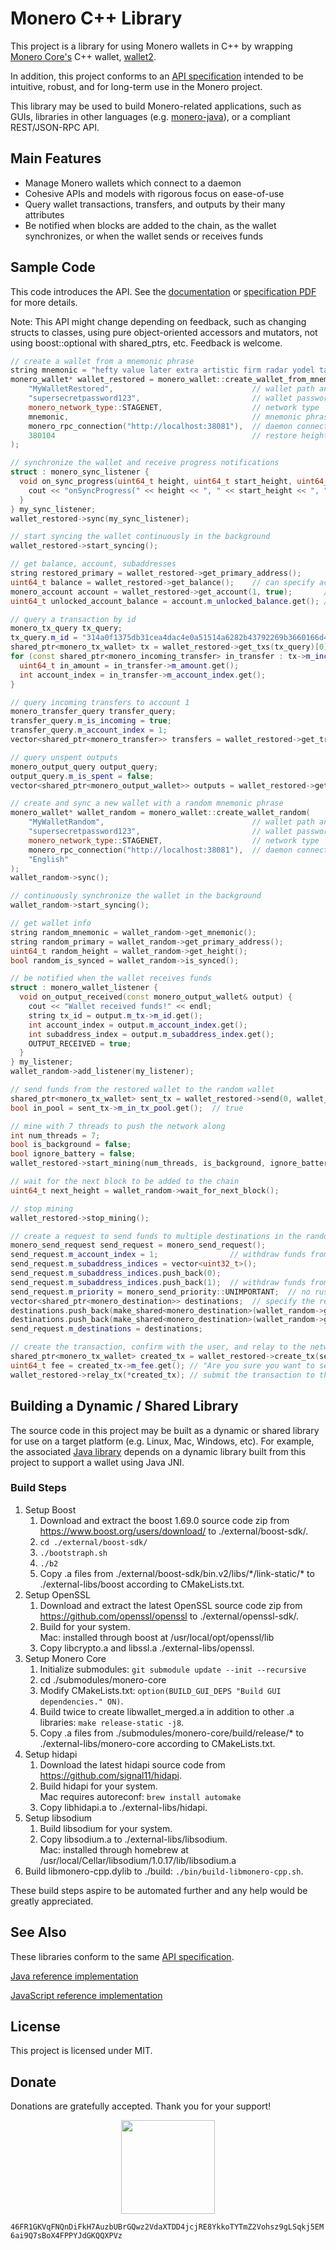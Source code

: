 # Monero C++ Library

This project is a library for using Monero wallets in C++ by wrapping [Monero Core's](https://github.com/monero-project/monero) C++ wallet, [wallet2](https://github.com/monero-project/monero/blob/master/src/wallet/wallet2.h).

In addition, this project conforms to an [API specification](https://github.com/monero-ecosystem/monero-java/blob/master/monero-spec.pdf) intended to be intuitive, robust, and for long-term use in the Monero project.

This library may be used to build Monero-related applications, such as GUIs, libraries in other languages (e.g. [monero-java](https://github.com/monero-ecosystem/monero-java-rpc)), or a compliant REST/JSON-RPC API.

## Main Features

- Manage Monero wallets which connect to a daemon
- Cohesive APIs and models with rigorous focus on ease-of-use
- Query wallet transactions, transfers, and outputs by their many attributes
- Be notified when blocks are added to the chain, as the wallet synchronizes, or when the wallet sends or receives funds

## Sample Code

This code introduces the API.  See the [documentation](https://woodser.github.io/monero-cpp-library/annotated.html) or [specification PDF](https://github.com/monero-ecosystem/monero-java/blob/master/monero-spec.pdf) for more details.

Note: This API might change depending on feedback, such as changing structs to classes, using pure object-oriented accessors and mutators, not using boost::optional with shared_ptrs, etc.  Feedback is welcome.

```c++
// create a wallet from a mnemonic phrase
string mnemonic = "hefty value later extra artistic firm radar yodel talent future fungal nutshell because sanity awesome nail unjustly rage unafraid cedar delayed thumbs comb custom sanity";
monero_wallet* wallet_restored = monero_wallet::create_wallet_from_mnemonic(
    "MyWalletRestored",                               // wallet path and name
    "supersecretpassword123",                         // wallet password
    monero_network_type::STAGENET,                    // network type
    mnemonic,                                         // mnemonic phrase
    monero_rpc_connection("http://localhost:38081"),  // daemon connection
    380104                                            // restore height
);

// synchronize the wallet and receive progress notifications
struct : monero_sync_listener {
  void on_sync_progress(uint64_t height, uint64_t start_height, uint64_t end_height, double percent_done, const string& message) {
    cout << "onSyncProgress(" << height << ", " << start_height << ", " << end_height << ", " << percent_done << ", " << message << ")" << endl;
  }
} my_sync_listener;
wallet_restored->sync(my_sync_listener);

// start syncing the wallet continuously in the background
wallet_restored->start_syncing();

// get balance, account, subaddresses
string restored_primary = wallet_restored->get_primary_address();
uint64_t balance = wallet_restored->get_balance();    // can specify account and subaddress indices
monero_account account = wallet_restored->get_account(1, true);       // get account with subaddresses
uint64_t unlocked_account_balance = account.m_unlocked_balance.get(); // get boost::optional value

// query a transaction by id
monero_tx_query tx_query;
tx_query.m_id = "314a0f1375db31cea4dac4e0a51514a6282b43792269b3660166d4d2b46437ca";
shared_ptr<monero_tx_wallet> tx = wallet_restored->get_txs(tx_query)[0];
for (const shared_ptr<monero_incoming_transfer> in_transfer : tx->m_incoming_transfers) {
  uint64_t in_amount = in_transfer->m_amount.get();
  int account_index = in_transfer->m_account_index.get();
}

// query incoming transfers to account 1
monero_transfer_query transfer_query;
transfer_query.m_is_incoming = true;
transfer_query.m_account_index = 1;
vector<shared_ptr<monero_transfer>> transfers = wallet_restored->get_transfers(transfer_query);

// query unspent outputs
monero_output_query output_query;
output_query.m_is_spent = false;
vector<shared_ptr<monero_output_wallet>> outputs = wallet_restored->get_outputs(output_query);

// create and sync a new wallet with a random mnemonic phrase
monero_wallet* wallet_random = monero_wallet::create_wallet_random(
    "MyWalletRandom",                                 // wallet path and name
    "supersecretpassword123",                         // wallet password
    monero_network_type::STAGENET,                    // network type
    monero_rpc_connection("http://localhost:38081"),  // daemon connection
    "English"
);
wallet_random->sync();

// continuously synchronize the wallet in the background
wallet_random->start_syncing();

// get wallet info
string random_mnemonic = wallet_random->get_mnemonic();
string random_primary = wallet_random->get_primary_address();
uint64_t random_height = wallet_random->get_height();
bool random_is_synced = wallet_random->is_synced();

// be notified when the wallet receives funds
struct : monero_wallet_listener {
  void on_output_received(const monero_output_wallet& output) {
    cout << "Wallet received funds!" << endl;
    string tx_id = output.m_tx->m_id.get();
    int account_index = output.m_account_index.get();
    int subaddress_index = output.m_subaddress_index.get();
    OUTPUT_RECEIVED = true;
  }
} my_listener;
wallet_random->add_listener(my_listener);

// send funds from the restored wallet to the random wallet
shared_ptr<monero_tx_wallet> sent_tx = wallet_restored->send(0, wallet_random->get_address(1, 0), 50000);
bool in_pool = sent_tx->m_in_tx_pool.get();  // true

// mine with 7 threads to push the network along
int num_threads = 7;
bool is_background = false;
bool ignore_battery = false;
wallet_restored->start_mining(num_threads, is_background, ignore_battery);

// wait for the next block to be added to the chain
uint64_t next_height = wallet_random->wait_for_next_block();

// stop mining
wallet_restored->stop_mining();

// create a request to send funds to multiple destinations in the random wallet
monero_send_request send_request = monero_send_request();
send_request.m_account_index = 1;                // withdraw funds from this account
send_request.m_subaddress_indices = vector<uint32_t>();
send_request.m_subaddress_indices.push_back(0);
send_request.m_subaddress_indices.push_back(1);  // withdraw funds from these subaddresses within the account
send_request.m_priority = monero_send_priority::UNIMPORTANT;  // no rush
vector<shared_ptr<monero_destination>> destinations;  // specify the recipients and their amounts
destinations.push_back(make_shared<monero_destination>(wallet_random->get_address(1, 0), 50000));
destinations.push_back(make_shared<monero_destination>(wallet_random->get_address(2, 0), 50000));
send_request.m_destinations = destinations;

// create the transaction, confirm with the user, and relay to the network which notifies the recipient wallet
shared_ptr<monero_tx_wallet> created_tx = wallet_restored->create_tx(send_request);
uint64_t fee = created_tx->m_fee.get(); // "Are you sure you want to send ...?"
wallet_restored->relay_tx(*created_tx); // submit the transaction to the Monero network which will notify the recipient wallet
```

## Building a Dynamic / Shared Library

The source code in this project may be built as a dynamic or shared library for use on a target platform (e.g. Linux, Mac, Windows, etc).  For example, the associated [Java library](https://github.com/monero-ecosystem/monero-java-rpc) depends on a dynamic library built from this project to support a wallet using Java JNI.

### Build Steps

1. Setup Boost
    1. Download and extract the boost 1.69.0 source code zip from https://www.boost.org/users/download/ to ./external/boost-sdk/.
    2. `cd ./external/boost-sdk/`
    3. `./bootstraph.sh`
    4. `./b2`
    5. Copy .a files from ./external/boost-sdk/bin.v2/libs/\*/link-static/\* to ./external-libs/boost according to CMakeLists.txt.
2. Setup OpenSSL
    1. Download and extract the latest OpenSSL source code zip from https://github.com/openssl/openssl to ./external/openssl-sdk/.
    2. Build for your system.<br>
       Mac: installed through boost at /usr/local/opt/openssl/lib
    3. Copy libcrypto.a and libssl.a ./external-libs/openssl.
3. Setup Monero Core
    1. Initialize submodules: `git submodule update --init --recursive`
    2. cd ./submodules/monero-core
    3. Modify CMakeLists.txt: `option(BUILD_GUI_DEPS "Build GUI dependencies." ON)`.
    4. Build twice to create libwallet_merged.a in addition to other .a libraries: `make release-static -j8`.
    5. Copy .a files from ./submodules/monero-core/build/release/* to ./external-libs/monero-core according to CMakeLists.txt.
4. Setup hidapi
    1. Download the latest hidapi source code from https://github.com/signal11/hidapi.
    2. Build hidapi for your system.<br>
       Mac requires autoreconf: `brew install automake`
    3. Copy libhidapi.a to ./external-libs/hidapi.
5. Setup libsodium
    1. Build libsodium for your system.
    2. Copy libsodium.a to ./external-libs/libsodium.<br>
       Mac: installed through homebrew at /usr/local/Cellar/libsodium/1.0.17/lib/libsodium.a
6. Build libmonero-cpp.dylib to ./build: `./bin/build-libmonero-cpp.sh`.

These build steps aspire to be automated further and any help would be greatly appreciated.

## See Also

These libraries conform to the same [API specification](https://github.com/monero-ecosystem/monero-java/blob/master/monero-spec.pdf).

[Java reference implementation](https://github.com/monero-ecosystem/monero-java-rpc)

[JavaScript reference implementation](https://github.com/monero-ecosystem/monero-javascript)

## License

This project is licensed under MIT.

## Donate

Donations are gratefully accepted.  Thank you for your support!

<p align="center">
	<img src="donate.png" width="150" height="150"/>
</p>

`46FR1GKVqFNQnDiFkH7AuzbUBrGQwz2VdaXTDD4jcjRE8YkkoTYTmZ2Vohsz9gLSqkj5EM6ai9Q7sBoX4FPPYJdGKQQXPVz`